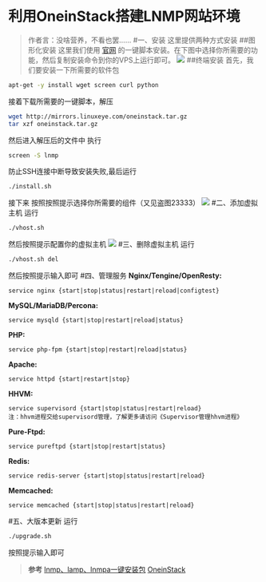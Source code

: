# 利用OneinStack搭建LNMP网站环境


> 作者言：没啥营养，不看也罢......
#一、安装
这里提供两种方式安装
##图形化安装
这里我们使用 [官网](https://oneinstack.com/auto/) 的一键脚本安装。在下图中选择你所需要的功能，然后复制安装命令到你的VPS上运行即可。
![](https://ws1.sinaimg.cn/large/006uw7syly1fxr44q36e3j30wd0w9q5n.jpg)
##终端安装
首先，我们要安装一下所需要的软件包
```bash
apt-get -y install wget screen curl python
```
接着下载所需要的一键脚本，解压
```bash
wget http://mirrors.linuxeye.com/oneinstack.tar.gz
tar xzf oneinstack.tar.gz
```
然后进入解压后的文件中
执行
```bash
screen -S lnmp
```
防止SSH连接中断导致安装失败,最后运行
```bash
./install.sh
```
接下来
按照按照提示选择你所需要的组件（又见盗图23333）
![](https://ws1.sinaimg.cn/large/006uw7syly1fxr4g2v2ywj318o2m4akq.jpg)
#二、添加虚拟主机
运行
```bash
./vhost.sh
```
然后按照提示配置你的虚拟主机
![](https://ws1.sinaimg.cn/large/006uw7syly1fxr4hgxo0hj318o2707ej.jpg)
#三、删除虚拟主机
运行
```bash
./vhost.sh del
```
然后按照提示输入即可
#四、管理服务
**Nginx/Tengine/OpenResty:**
```
service nginx {start|stop|status|restart|reload|configtest}
```
**MySQL/MariaDB/Percona:**
```
service mysqld {start|stop|restart|reload|status}
```
**PHP:**
```
service php-fpm {start|stop|restart|reload|status}
```
**Apache:**
```
service httpd {start|restart|stop}
```
**HHVM:**
```
service supervisord {start|stop|status|restart|reload}
注：hhvm进程交给supervisord管理，了解更多请访问《Supervisor管理hhvm进程》
```
**Pure-Ftpd:**
```
service pureftpd {start|stop|restart|status}
```
**Redis:**
```
service redis-server {start|stop|status|restart|reload}
```
**Memcached:**
```
service memcached {start|stop|status|restart|reload}
```
#五、大版本更新
运行
```bash
./upgrade.sh
```
按照提示输入即可

> **参考** 
> [lnmp、lamp、lnmpa一键安装包](https://blog.linuxeye.cn/31.html)
> [OneinStack](https://oneinstack.com/download/)
